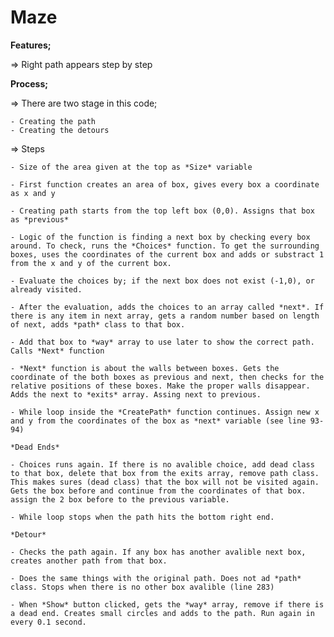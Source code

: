 # Maze

**Features;**

=> Right path appears step by step

**Process;**

=> There are two stage in this code;

    - Creating the path
    - Creating the detours

=> Steps

    - Size of the area given at the top as *Size* variable
    
    - First function creates an area of box, gives every box a coordinate as x and y

    - Creating path starts from the top left box (0,0). Assigns that box as *previous* 

    - Logic of the function is finding a next box by checking every box around. To check, runs the *Choices* function. To get the surrounding boxes, uses the coordinates of the current box and adds or substract 1 from the x and y of the current box.

    - Evaluate the choices by; if the next box does not exist (-1,0), or already visited.

    - After the evaluation, adds the choices to an array called *next*. If there is any item in next array, gets a random number based on length of next, adds *path* class to that box.

    - Add that box to *way* array to use later to show the correct path. Calls *Next* function

    - *Next* function is about the walls between boxes. Gets the coordinate of the both boxes as previous and next, then checks for the relative positions of these boxes. Make the proper walls disappear. Adds the next to *exits* array. Assing next to previous.  

    - While loop inside the *CreatePath* function continues. Assign new x and y from the coordinates of the box as *next* variable (see line 93-94)

    *Dead Ends*

    - Choices runs again. If there is no avalible choice, add dead class to that box, delete that box from the exits array, remove path class. This makes sures (dead class) that the box will not be visited again. Gets the box before and continue from the coordinates of that box.
    assign the 2 box before to the previous variable. 

    - While loop stops when the path hits the bottom right end.

    *Detour*

    - Checks the path again. If any box has another avalible next box, creates another path from that box. 
    
    - Does the same things with the original path. Does not ad *path* class. Stops when there is no other box avalible (line 283)

    - When *Show* button clicked, gets the *way* array, remove if there is a dead end. Creates small circles and adds to the path. Run again in every 0.1 second.


